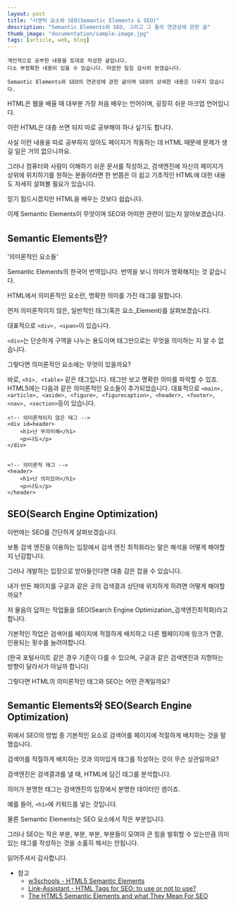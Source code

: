 ```yaml
---
layout: post
title: "시멘틱 요소와 SEO(Semantic Elements & SEO)"
description: "Semantic Elements와 SEO, 그리고 그 둘의 연관성에 관한 글"
thumb_image: "documentation/sample-image.jpg"
tags: [article, web, blog]
---
```


    개인적으로 공부한 내용을 토대로 작성한 글입니다.  
    다소 부정확한 내용이 있을 수 있습니다. 따끔한 일침 감사히 받겠습니다.

    Semantic Elements와 SEO의 연관성에 관한 글이며 SEO의 상세한 내용은 다루지 않습니다.

HTML은 웹을 배울 때 대부분 가장 처음 배우는 언어이며, 굉장히 쉬운 마크업 언어입니다.

이런 HTML은 대충 쓰면 되지 따로 공부해야 하나 싶기도 합니다.

사실 이런 내용을 따로 공부하지 않아도 페이지가 작동하는 데 HTML 때문에 문제가 생길 일은 거의 없으니까요.

그러나 컴퓨터와 사람이 이해하기 쉬운 문서를 작성하고, 검색엔진에 자신의 페이지가 상위에 위치하기를 원하는 분들이라면 한 번쯤은 이 쉽고 기초적인 HTML에 대한 내용도 자세히 살펴볼 필요가 있습니다.

믿기 힘드시겠지만 HTML을 배우는 것보다 쉽습니다.

이제 Semantic Elements이 무엇이며 SEO와 어떠한 관련이 있는지 알아보겠습니다.

## Semantic Elements란?

'의미론적인 요소들'

 Semantic Elements의 한국어 번역입니다. 번역을 보니 의미가 명확해지는 것 같습니다.

 HTML에서 의미론적인 요소란, 명확한 의미를 가진 태그를 말합니다.

먼저 의미론적이지 않은, 일반적인 태그(혹은 요소_Element)를 살펴보겠습니다.

대표적으로 ```<div>, <span>```이 있습니다.

```<div>```는 단순하게 구역을 나누는 용도이며 태그만으로는 무엇을 의미하는 지 알 수 없습니다.

 그렇다면 의미론적인 요소에는 무엇이 있을까요?

 바로, ```<h1>, <table>``` 같은 태그입니다. 태그만 보고 명확한 의미를 파악할 수 있죠.  
 HTML5에는 다음과 같은 의미론적인 요소들이 추가되었습니다. 
 대표적으로 ```<main>, <article>, <aside>, <figure>, <figurecaption>, <header>, <footer>, <nav>, <section>```등이 있습니다.

    <!-- 의미론적이지 않은 태그 -->
    <div id=header>
    	<h1>난 무의미해</h1>
    	<p>나도</p>
    </div>
    
    
    <!-- 의미론적 태그 -->
    <header>
        <h1>난 의미있어</h1>
        <p>나도</p>
    </header>

## SEO(Search Engine Optimization)

 이번에는 SEO를 간단하게 살펴보겠습니다.

 보통 검색 엔진을 이용하는 입장에서 검색 엔진 최적화라는 말은 해석을 어떻게 해야할 지 난감합니다.

 그러나 개발하는 입장으로 받아들인다면 대충 감은 잡을 수 있습니다.

 

 내가 만든 페이지를 구글과 같은 곳의 검색결과 상단에 위치하게 하려면 어떻게 해야할까요?

 저 물음의 답하는 작업들을 SEO(Search Engine Optimization_검색엔진최적화)라고 합니다.

 기본적인 작업은 검색어를 페이지에 적절하게 배치하고 다른 웹페이지에 링크가 연결, 인용되는 횟수를 늘려야합니다.

 (한국 포털사이트 같은 경우 기준이 다를 수 있으며, 구글과 같은 검색엔진과 지향하는 방향이 달라서가 아닐까 합니다) 

 

그렇다면 HTML의 의미론적인 태그와 SEO는 어떤 관계일까요?

## Semantic Elements와 SEO(Search Engine Optimization)

 위에서 SEO의 방법 중 기본적인 요소로 검색어를 페이지에 적절하게 배치하는 것을 말했습니다. 

 검색어를 적절하게 배치하는 것과 의미있게 태그를 작성하는 것이 무슨 상관일까요?

 검색엔진은 검색결과를 낼 때, HTML에 담긴 태그를 분석합니다.

 의미가 분명한 태그는 검색엔진의 입장에서 분명한 데이터인 셈이죠.

 예를 들어, ```<h1>```에 키워드를 넣는 것입니다.

  

물론 Semantic Elements는 SEO 요소에서 작은 부분입니다.

그러나 SEO는 작은 부분, 부분, 부분, 부분들이 모여야 큰 힘을 발휘할 수 있는만큼 의미있는
 태그를 작성하는 것을 소홀히 해서는 안됩니다.

읽어주셔서 감사합니다.

- 참고
    - [w3schools - HTML5 Semantic Elements](https://www.w3schools.com/html/html5_semantic_elements.asp)
    - [Link-Assistant - HTML Tags for SEO: to use or not to use?](https://www.link-assistant.com/news/html-meta-tags-for-seo.html)
    - [The HTML5 Semantic Elements and what They Mean For SEO](https://www.inboundnow.com/html5-semantic-elements-mean-seo/)